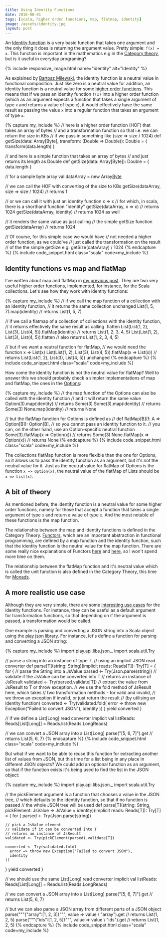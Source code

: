 ```yaml
---
title: Using Identity Functions
date: 2016-08-01
tags: [scala, higher order functions, map, flatmap, identity]
image: /assets/identity.jpg
layout: post
---
```


An [Identity function](https://en.wikipedia.org/wiki/Identity_function) is a very basic function that takes one argument and the only thing it does is returning the argument value. Pretty simple: `f(x) = x`. This function is important in the mathematics e.g in the [Category theory](https://en.wikipedia.org/wiki/Category_theory), but is it useful in everyday programing?

<!--break-->

{% include responsive_image.html name="identity" alt="Identity" %}

As explained by [Bartosz Milewski](https://bartoszmilewski.com/2014/11/04/category-the-essence-of-composition/), the identity function is a neutral value in functional composition. Just like zero is a neutral value for addition, an identity function is a neutral value for some [higher order functions](/posts/2016/03/28/a-story-of-higher-order-functions). This means that if we pass an identity function `f(x)` into a higher order function (which as an argument expects a function that takes a single argument of type `x` and returns a value of type `x`), it would effectively have the same result as passing the value `x` into a regular function that takes an argument of type `x`.

{% capture my_include %}
// here is a higher order function (HOF) that takes an array of bytes 
// and a transformation function so that i.e. we can return the size in KBs 
// if we pass in something like (size => size / 1024)
def getSize(data: Array[Byte], transform: (Double => Double)): Double = {
    transform(data.length)
}

// and here is a simple function that takes an array of bytes 
// and just returns its length as Double
def getSize(data: Array[Byte]): Double = {
    data.length
}

// for a sample byte array
val dataArray = new Array[Byte](1024)

// we can call the HOF with converting of the size to KBs
getSize(dataArray, size => size / 1024) // returns 1

// or we can call it with just an identity function x => x
// for which, in scala, there is a shorthand function "identity"
getSize(dataArray, x => x) // returns 1024
getSize(dataArray, identity) // returns 1024 as well

// it renders the same value as just calling
// the simple getSize function
getSize(dataArray) // returns 1024

// Of course, for this simple case we would have
// not needed a higher order function, as we could've
// just called the transformation on the result
// of the the simple getSize e.g. getSize(dataArray) / 1024
{% endcapture %}
{% include code_snippet.html class="scala" code=my_include %}

## Identity functions vs map and flatMap

I've written about map and flatMap in [my previous post](/posts/2016/04/10/map-and-flatmap). They are two very useful higher order functions, implemented, for instance, for the Scala collections. Let's see how they work with identity functions:

{% capture my_include %}
// if we call the map function of a collection with an identity function, 
// it returns the same collection unchanged
List(1, 5, 7).map(identity) // returns List(1, 5, 7)

// if we call a flatmap of a collection of collections with the identity function,
// it returns effectively the same result as calling .flatten
List(List(1, 2), List(3), List(4, 5)).flatMap(identity) // returns List(1, 2, 3, 4, 5)
List(List(1, 2), List(3), List(4, 5)).flatten // also returns List(1, 2, 3, 4, 5)

// but if we want a neutral function for flatMap, 
// we would need the function x => List(x)
List(List(1, 2), List(3), List(4, 5)).flatMap(x => List(x)) // returns List(List(1, 2), List(3), List(4, 5)) unchanged
{% endcapture %}
{% include code_snippet.html class="scala" code=my_include %}

How come the identity function is not the neutral value for flatMap? Well to answer this we should probably check a simpler implementations of map and flatMap, the ones in the [Options](/posts/2016/03/08/know-your-options):

{% capture my_include %}
// the map function of the Options can also be called with the identity function
// and it will return the same value
Option(3).map(identity) // returns Some(3)
Some(3).map(identity) // returns Some(3)
None.map(identity) // returns None

// but the flatMap function for Options is defined as
// def flatMap[B](f: A => Option[B]): Option[B],
// so you cannot pass an identity function to it.
// you can, on the other hand, use an Option-specific neutral function
Some(3).flatMap(x => Option(x)) // returns Some(3)
None.flatMap(x => Option(x)) // returns None
{% endcapture %}
{% include code_snippet.html class="scala" code=my_include %}

The collections flatMap function is more flexible than the one for Options, so it allows us to pass the identity function as an argument, but it's not the neutral value for it. Just as the neutral value for flatMap of Options is the function `x => Option(x)`, the neutral value of the flatMap of Lists should be `x => List(x)`.

## A bit of theory

As mentioned before, the identity function is a neutral value for some higher order functions, namely for those that accept a function that takes a single argument of type `x` and return a value of type `x`. And the most notable of these functions is the map function.

The relationship between the map and identity functions is defined in the Category Theory. [Functors](https://bartoszmilewski.com/2015/01/20/functors/), which are an important abstraction in functional programming, are defined by a map function and the identity function, such that the identity function is the neutral value for the map function. There are some really nice explanations of Functors [here](http://adit.io/posts/2013-04-17-functors,_applicatives,_and_monads_in_pictures.html) and [here](http://www.russbishop.net/monoids-monads-and-functors), so I won't spend more time on them.

The relationship between the flatMap function and it's neutral value which is called the unit function is also defined in the Category Theory, this time for [Monads](https://en.wikipedia.org/wiki/Monad_(functional_programming)).

## A more realistic use case

Although they are very simple, there are some [interesting use cases](http://benjiweber.co.uk/blog/2015/01/14/implicit-conversions-with-identity-functions/) for the identity functions. For instance, they can be useful as a default argument for transformation functions, so that depending on if the argument is passed, a transformation would be called.

One example is parsing and converting a JSON string into a Scala object using the [play json library](https://www.playframework.com/documentation/2.5.x/ScalaJson). For instance, let's define a function for parsing and converting a JSON string:

{% capture my_include %}
import play.api.libs.json._
import scala.util.Try

// parse a string into an instance of type T, 
// using an implicit JSON read converter
def parse[T](string: String)(implicit reads: Reads[T]): Try[T] = {
  for {
    // parse the String into a JsValue 
    parsed <- Try(Json.parse(string))
    // validate if the JsValue can be converted into T
    // returns an instance of JsResult
    validated <- Try(parsed.validate[T])
    // extract the value from JsResult to T or throw exception.
    // we use the fold method of JsResult here, which takes
    // two transformation methods - for valid and invalid,
    // we throw an exception if invalid, or just return the result
    // (by utilising an identity function)
    converted <- Try(validated.fold(
      error => throw new Exception("Failed to convert JSON"),
      identity
    ))
  } yield converted
}

// if we define a List[Long] read converter
implicit val listReads: Reads[List[Long]] = Reads.list(Reads.LongReads)

// we can convert a JSON array into a List[Long]
parse("[5, 6, 7]").get // returns List(5, 6, 7)
{% endcapture %}
{% include code_snippet.html class="scala" code=my_include %}

But what if we want to be able to reuse this function for extracting another list of values from JSON, but this time for a list being in any place in different JSON objects? We could add an optional function as an argument, so that if the function exists it's being used to find the list in the JSON object:

{% capture my_include %}
import play.api.libs.json._
import scala.util.Try

// the pickElement argument is a function that chooses a value in the JSON tree,
// which defaults to the identity function, so that if no function is passed
// the whole JSON tree will be used
def parse[T](string: String, pickElement: JsValue => JsValue = identity)(implicit reads: Reads[T]): Try[T] = {
    for {
    parsed <- Try(Json.parse(string))

    // pick a JsValue element
    // validate if it can be converted into T
    // returns an instance of JsResult
    validated <- Try(pickElement(parsed).validate[T])
    
    converted <- Try(validated.fold(
      error => throw new Exception("Failed to convert JSON"),
      identity
    ))
  } yield converted
}

// we should use the same List[Long] read converter
implicit val listReads: Reads[List[Long]] = Reads.list(Reads.LongReads)

// we can convert a JSON array into a List[Long]
parse("[5, 6, 7]").get // returns List(5, 6, 7)

// but we can also parse a JSON array from different parts of a JSON object
parse("""{"array":[1, 2, 3]}""", value => value \ "array").get // returns List(1, 2, 5)
parse("""{"ids":[1, 2, 5]}""", value => value \ "ids").get // returns List(1, 2, 5)
{% endcapture %}
{% include code_snippet.html class="scala" code=my_include %}